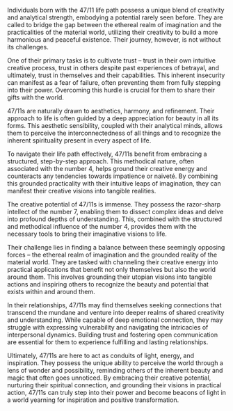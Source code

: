 Individuals born with the 47/11 life path possess a unique blend of creativity and analytical strength, embodying a potential rarely seen before. They are called to bridge the gap between the ethereal realm of imagination and the practicalities of the material world, utilizing their creativity to build a more harmonious and peaceful existence. Their journey, however, is not without its challenges. 

One of their primary tasks is to cultivate trust – trust in their own intuitive creative process, trust in others despite past experiences of betrayal, and ultimately, trust in themselves and their capabilities. This inherent insecurity can manifest as a fear of failure, often preventing them from fully stepping into their power. Overcoming this hurdle is crucial for them to share their gifts with the world.

47/11s are naturally drawn to aesthetics, harmony, and refinement. Their approach to life is often guided by a deep appreciation for beauty in all its forms. This aesthetic sensibility, coupled with their analytical minds, allows them to perceive the interconnectedness of all things and to recognize the inherent spirituality present in every aspect of life. 

To navigate their life path effectively, 47/11s benefit from embracing a structured, step-by-step approach. This methodical nature, often associated with the number 4, helps ground their creative energy and counteracts any tendencies towards impatience or naiveté. By combining this grounded practicality with their intuitive leaps of imagination, they can manifest their creative visions into tangible realities.

The creative potential of 47/11s is immense. They possess the razor-sharp intellect of the number 7, enabling them to dissect complex ideas and delve into profound depths of understanding. This, combined with the structured and methodical influence of the number 4, provides them with the necessary tools to bring their imaginative visions to life.  

Their challenge lies in finding a balance between these seemingly opposing forces – the ethereal realm of imagination and the grounded reality of the material world. They are tasked with channeling their creative energy into practical applications that benefit not only themselves but also the world around them. This involves grounding their utopian visions into tangible actions and inspiring others to recognize the beauty and potential that exists within and around them. 

In their relationships, 47/11s may find themselves seeking connections that transcend the mundane and venture into deeper realms of shared creativity and understanding. While capable of deep emotional connection, they may struggle with expressing vulnerability and navigating the intricacies of interpersonal dynamics. Building trust and fostering open communication are essential for them to experience fulfilling and lasting relationships.

Ultimately, 47/11s are here to act as conduits of light, energy, and inspiration. They possess the unique ability to perceive the world through a lens of wonder and possibility, reminding others of the inherent beauty and magic that often goes unnoticed. By embracing their creative potential, nurturing their spiritual connection, and grounding their visions in practical action, 47/11s can truly step into their power and become beacons of light in a world yearning for inspiration and positive transformation. 

